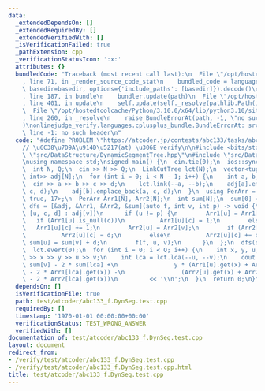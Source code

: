 ```yaml
---
data:
  _extendedDependsOn: []
  _extendedRequiredBy: []
  _extendedVerifiedWith: []
  _isVerificationFailed: true
  _pathExtension: cpp
  _verificationStatusIcon: ':x:'
  attributes: {}
  bundledCode: "Traceback (most recent call last):\n  File \"/opt/hostedtoolcache/Python/3.10.0/x64/lib/python3.10/site-packages/onlinejudge_verify/documentation/build.py\"\
    , line 71, in _render_source_code_stat\n    bundled_code = language.bundle(stat.path,\
    \ basedir=basedir, options={'include_paths': [basedir]}).decode()\n  File \"/opt/hostedtoolcache/Python/3.10.0/x64/lib/python3.10/site-packages/onlinejudge_verify/languages/cplusplus.py\"\
    , line 187, in bundle\n    bundler.update(path)\n  File \"/opt/hostedtoolcache/Python/3.10.0/x64/lib/python3.10/site-packages/onlinejudge_verify/languages/cplusplus_bundle.py\"\
    , line 401, in update\n    self.update(self._resolve(pathlib.Path(included), included_from=path))\n\
    \  File \"/opt/hostedtoolcache/Python/3.10.0/x64/lib/python3.10/site-packages/onlinejudge_verify/languages/cplusplus_bundle.py\"\
    , line 260, in _resolve\n    raise BundleErrorAt(path, -1, \"no such header\"\
    )\nonlinejudge_verify.languages.cplusplus_bundle.BundleErrorAt: src/DataStructure/DynamicSegmentTree.hpp:\
    \ line -1: no such header\n"
  code: "#define PROBLEM \"https://atcoder.jp/contests/abc133/tasks/abc133_f\"\n\n\
    // \u6C38\u7D9A\u914D\u5217(at) \u306E verify\n\n#include <bits/stdc++.h>\n#include\
    \ \"src/DataStructure/DynamicSegmentTree.hpp\"\n#include \"src/DataStructure/LinkCutTree.hpp\"\
    \nusing namespace std;\nsigned main() {\n  cin.tie(0);\n  ios::sync_with_stdio(0);\n\
    \  int N, Q;\n  cin >> N >> Q;\n  LinkCutTree lct(N);\n  vector<tuple<int, int,\
    \ int>> adj[N];\n  for (int i = 0; i < N - 1; i++) {\n    int a, b, c, d;\n  \
    \  cin >> a >> b >> c >> d;\n    lct.link(--a, --b);\n    adj[a].emplace_back(b,\
    \ c, d);\n    adj[b].emplace_back(a, c, d);\n  }\n  using PerArr = DynamicSegmentTree<int,\
    \ true, 17>;\n  PerArr Arr1[N], Arr2[N];\n  int sum[N];\n  sum[0] = 0;\n  auto\
    \ dfs = [&adj, &Arr1, &Arr2, &sum](auto f, int v, int p) -> void {\n    for (auto\
    \ [u, c, d] : adj[v])\n      if (u != p) {\n        Arr1[u] = Arr1[v];\n     \
    \   if (Arr1[u].is_null(c))\n          Arr1[u][c] = 1;\n        else\n       \
    \   Arr1[u][c] += 1;\n        Arr2[u] = Arr2[v];\n        if (Arr2[u].is_null(c))\n\
    \          Arr2[u][c] = d;\n        else\n          Arr2[u][c] += d;\n       \
    \ sum[u] = sum[v] + d;\n        f(f, u, v);\n      }\n  };\n  dfs(dfs, 0, -1);\n\
    \  lct.evert(0);\n  for (int i = 0; i < Q; i++) {\n    int x, y, u, v;\n    cin\
    \ >> x >> y >> u >> v;\n    int lca = lct.lca(--u, --v);\n    cout << sum[u] +\
    \ sum[v] - 2 * sum[lca] +\n                y * (Arr1[u].get(x) + Arr1[v].get(x)\
    \ - 2 * Arr1[lca].get(x)) -\n                (Arr2[u].get(x) + Arr2[v].get(x)\
    \ - 2 * Arr2[lca].get(x))\n         << '\\n';\n  }\n  return 0;\n}"
  dependsOn: []
  isVerificationFile: true
  path: test/atcoder/abc133_f.DynSeg.test.cpp
  requiredBy: []
  timestamp: '1970-01-01 00:00:00+00:00'
  verificationStatus: TEST_WRONG_ANSWER
  verifiedWith: []
documentation_of: test/atcoder/abc133_f.DynSeg.test.cpp
layout: document
redirect_from:
- /verify/test/atcoder/abc133_f.DynSeg.test.cpp
- /verify/test/atcoder/abc133_f.DynSeg.test.cpp.html
title: test/atcoder/abc133_f.DynSeg.test.cpp
---
```

